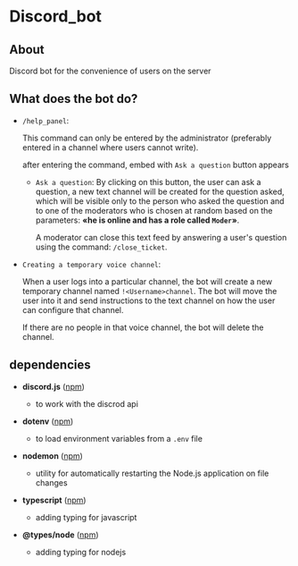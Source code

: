 # Discord_bot

## About

Discord bot for the convenience of users on the server

## What does the bot do?

- `/help_panel`:

  This command can only be entered by the administrator (preferably entered in a channel where users cannot write).

  after entering the command, embed with `Ask a question` button appears

  - `Ask a question`: By clicking on this button, the user can ask a question, a new text channel will be created for the question asked, which will be visible only to the person who asked the question and to one of the moderators who is chosen at random based on the parameters: **«he is online and has a role called `Moder`»**.

    A moderator can close this text feed by answering a user's question using the command: `/close_ticket`.

- `Creating a temporary voice channel`:

  When a user logs into a particular channel, the bot will create a new temporary channel named `!<Username>channel`. The bot will move the user into it and send instructions to the text channel on how the user can configure that channel.

  If there are no people in that voice channel, the bot will delete the channel.

## dependencies

- **discord.js** ([npm](https://www.npmjs.com/package/discord.js?activeTab=readme))

  - to work with the discrod api

- **dotenv** ([npm](https://www.npmjs.com/package/dotenv))

  - to load environment variables from a `.env` file

- **nodemon** ([npm](https://www.npmjs.com/package/nodemon))

  - utility for automatically restarting the Node.js application on file changes

- **typescript** ([npm](https://www.npmjs.com/package/typescript))

  - adding typing for javascript

- **@types/node** ([npm](https://www.npmjs.com/package/@types/node))

  - adding typing for nodejs
